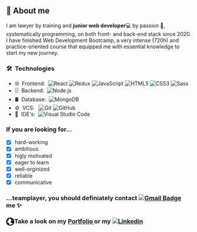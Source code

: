 ## 🙍 About me

I am lawyer by training and **junior web developer**:computer: by passion   💙, systematically programming, on both front- and back-end stack since 2020. I have finished Web Development Bootcamp, a very intense (720h) and practice-oriented course that equipped me with essential knowledge to start my new journey. 

<h3> 🛠 &nbsp;Technologies</h3>
  
- 🌐 &nbsp;Frontend:&nbsp;
  ![React](https://img.shields.io/badge/-React-0A1A2F?style=flat&logo=react)
  ![Redux](https://img.shields.io/badge/-Redux-black?style=flat-square&logo=Redux&logoColor=pink)
  ![JavaScript](https://img.shields.io/badge/-JavaScript-0A1A2F?style=flat&logo=javascript)
  ![HTML5](https://img.shields.io/badge/-HTML5-E34F26?style=flat-square&logo=html5&logoColor=white)
  ![CSS3](https://img.shields.io/badge/-CSS3-1572B6?style=flat-square&logo=css3)
  ![Sass](https://img.shields.io/badge/-Sass-black?style=flat-square&logo=Sass&logoColor=pink)
- 🗄 &nbsp;Backend:&nbsp;
  ![Node.js](https://img.shields.io/badge/-Node.js-0A1A2F?style=flat&logo=node.js)
- 🛢 &nbsp;Database:&nbsp;
  ![MongoDB](https://img.shields.io/badge/-MongoDB-0A1A2F?style=flat&logo=mongodb) 
- ⚙️ &nbsp;VCS: &nbsp;
  ![Git](https://img.shields.io/badge/-Git-0A1A2F?style=flat&logo=git)
  ![GitHub](https://img.shields.io/badge/-GitHub-0A1A2F?style=flat&logo=github)
- 🔧 &nbsp;IDE's:&nbsp;
  ![Visual Studio Code](https://img.shields.io/badge/-Visual%20Studio%20Code-0A1A2F?style=flat&logo=visual-studio-code&logoColor=007ACC)
  <br/>
### If you are looking for...
- [x] hard-working
- [x] ambitious
- [x] higly motivated
- [x] eager to learn
- [x] well-orginized 
- [x] reliable
- [x] communicative

### ...teamplayer, you should definiately contact [![Gmail Badge](https://img.shields.io/badge/-Gmail-c14438?style=flat-square&logo=Gmail&logoColor=white&link=mailto:mwladyka126@gmail.com)](mailto:mwladyka126@gmail.com) me  ✨

###  Take a look on my [Portfolio <img align="left" alt="Portfolio" width="22px" src="https://raw.githubusercontent.com/iconic/open-iconic/master/svg/globe.svg" />](https://mwladyka-portfolio.herokuapp.com) or my [![Linkedin](https://img.shields.io/badge/-LinkedIn-blue?style=flat-square&logo=Linkedin&logoColor=white&link=https://www.linkedin.com/in/malgorzata-wladyka/)](https://www.linkedin.com/in/malgorzata-wladyka/)
